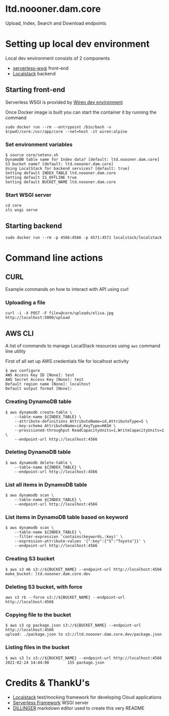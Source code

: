 # ltd.noooner.dam.core

Upload, Index, Search and Download endpoints

# Setting up local dev environment

Local dev environment consists of 2 components
* [serverless-wsgi](https://www.serverless.com/plugins/serverless-wsgi) front-end 
* [Localstack](https://github.com/localstack/localstack) backend

## Starting front-end

Serverless WSGI is provided by [Wiren dev environment](https://github.com/jussiheinonen/wiren)

Once Docker image is built you can start the container it by running the command

`sudo docker run --rm --entrypoint /bin/bash -v $(pwd)/core:/usr/app/core --net=host -it wiren:alpine`

### Set environment variables

```
$ source core/setenv.sh
DynamoDB table name for Index data? [default: ltd.noooner.dam.core]  
S3 bucket name? [default: ltd.noooner.dam.core] 
Using LocalStack for backend services? [default: true] 
Setting default INDEX_TABLE ltd.noooner.dam.core
Setting default IS_OFFLINE true
Setting default BUCKET_NAME ltd.noooner.dam.core
```

### Start WSGI server
```
cd core
sls wsgi serve
```

## Starting backend

`sudo docker run --rm -p 4566:4566 -p 4571:4571 localstack/localstack`

# Command line actions

## CURL

Example commands on how to interact with API using curl

### Uploading a file

`curl -i -X POST -F file=@core/uploads/elisa.jpg http://localhost:5000/upload`

## AWS CLI

A list of commands to manage LocalStack resources using `aws` command line utility

First of all set up AWS credentials file for localhost activity
```
$ aws configure
AWS Access Key ID [None]: test
AWS Secret Access Key [None]: test
Default region name [None]: localhost
Default output format [None]: 
```

### Creating DynamoDB table
```
$ aws dynamodb create-table \
    --table-name ${INDEX_TABLE} \
    --attribute-definitions AttributeName=id,AttributeType=S \
    --key-schema AttributeName=id,KeyType=HASH \
    --provisioned-throughput ReadCapacityUnits=1,WriteCapacityUnits=1 \
    --endpoint-url http://localhost:4566
```

### Deleting DynamoDB table
```
$ aws dynamodb delete-table \
    --table-name ${INDEX_TABLE} \
    --endpoint-url http://localhost:4566
```

### List all items in DynamoDB table
```
$ aws dynamodb scan \
    --table-name ${INDEX_TABLE} \
    --endpoint-url http://localhost:4566
```

### List items in DynamoDB table based on keyword
```
$ aws dynamodb scan \
    --table-name ${INDEX_TABLE} \
    --filter-expression 'contains(keywords,:key)' \
    --expression-attribute-values '{":key":{"S":"Toyota"}}' \
    --endpoint-url http://localhost:4566
```


### Creating S3 bucket
```
$ aws s3 mb s3://${BUCKET_NAME} --endpoint-url http://localhost:4566
make_bucket: ltd.noooner.dam.core.dev
```

### Deleting S3 bucket, with force
```
aws s3 rb --force s3://${BUCKET_NAME} --endpoint-url http://localhost:4566
```

### Copying file to the bucket
```
$ aws s3 cp package.json s3://${BUCKET_NAME} --endpoint-url http://localhost:4566
upload: ./package.json to s3://ltd.noooner.dam.core.dev/package.json 
```

### Listing files in the bucket
```
$ aws s3 ls s3://${BUCKET_NAME} --endpoint-url http://localhost:4566
2021-02-24 14:44:00        155 package.json
```



# Credits & ThankU's
* [Localstack](https://github.com/localstack/localstack) test/mocking framework for developing Cloud applications
* [Serverless Framework](https://www.serverless.com/plugins/serverless-wsgi) WSGI server
* [DILLINGER](https://dillinger.io/) markdown editor used to create this very README